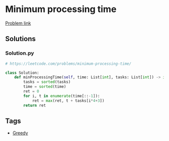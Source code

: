 # Minimum processing time

[Problem link](https://leetcode.com/problems/minimum-processing-time/)

## Solutions


### Solution.py
```py
# https://leetcode.com/problems/minimum-processing-time/

class Solution:
    def minProcessingTime(self, time: List[int], tasks: List[int]) -> int:
        tasks = sorted(tasks)
        time = sorted(time)
        ret = 0
        for i, t in enumerate(time[::-1]):
            ret = max(ret, t + tasks[i*4+3])
        return ret
```
## Tags

* [Greedy](/README.md#Greedy)

